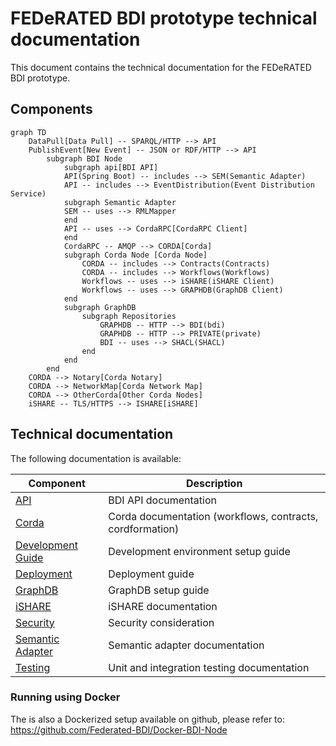 # FEDeRATED BDI prototype technical documentation

This document contains the technical documentation for the FEDeRATED BDI prototype.

## Components

```mermaid
graph TD
    DataPull[Data Pull] -- SPARQL/HTTP --> API
    PublishEvent[New Event] -- JSON or RDF/HTTP --> API
        subgraph BDI Node
            subgraph api[BDI API]
            API(Spring Boot) -- includes --> SEM(Semantic Adapter)
            API -- includes --> EventDistribution(Event Distribution Service)
            subgraph Semantic Adapter
            SEM -- uses --> RMLMapper
            end
            API -- uses --> CordaRPC[CordaRPC Client]
            end
            CordaRPC -- AMQP --> CORDA[Corda]
            subgraph Corda Node [Corda Node]
                CORDA -- includes --> Contracts(Contracts)
                CORDA -- includes --> Workflows(Workflows)
                Workflows -- uses --> iSHARE(iSHARE Client)
                Workflows -- uses --> GRAPHDB(GraphDB Client)
            end
            subgraph GraphDB
                subgraph Repositories
                    GRAPHDB -- HTTP --> BDI(bdi)
                    GRAPHDB -- HTTP --> PRIVATE(private)
                    BDI -- uses --> SHACL(SHACL)
                end
            end
        end
    CORDA --> Notary[Corda Notary]
    CORDA --> NetworkMap[Corda Network Map]
    CORDA --> OtherCorda[Other Corda Nodes]    
    iSHARE -- TLS/HTTPS --> ISHARE[iSHARE]
```

## Technical documentation

The following documentation is available:

| Component                                 | Description                                               |
|-------------------------------------------|-----------------------------------------------------------|
| [API](api.md)                             | BDI API documentation                                     | 
| [Corda](corda.md)                         | Corda documentation (workflows, contracts, cordformation) |
| [Development Guide](development-guide.md) | Development environment setup guide                       |
| [Deployment](deployment.md)               | Deployment guide                                          |
| [GraphDB](graphdb.md)                     | GraphDB setup guide                                       | 
| [iSHARE](ishare.md)                       | iSHARE documentation                                      | 
| [Security](security.md)                   | Security consideration                                    | 
| [Semantic Adapter](semantic-adapter.md)   | Semantic adapter documentation                            |
| [Testing](testing.md)                     | Unit and integration testing documentation                | 

### Running using Docker

The is also a Dockerized setup available on github, please refer to: https://github.com/Federated-BDI/Docker-BDI-Node


